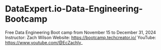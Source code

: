 # DataExpert.io-Data-Engineering-Bootcamp
Free Data Engineering Boot camp from November 15 to December 31, 2024
Instructor: Zach Wilson
Website: https://bootcamp.techcreator.io/
YouTube: https://www.youtube.com/@EcZachly_
